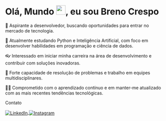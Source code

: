 <h1 align="left">Olá, Mundo <img src="https://raw.githubusercontent.com/kaueMarques/kaueMarques/master/hi.gif" height="30px">, eu sou Breno Crespo</h1>
🔭 Aspirante a desenvolvedor, buscando oportunidades para entrar no mercado de tecnologia.

📖 Atualmente estudando Python e Inteligência Artificial, com foco em desenvolver habilidades em programação e ciência de dados.

👓 Interessado em iniciar minha carreira na área de desenvolvimento e contribuir com soluções inovadoras.

📶 Forte capacidade de resolução de problemas e trabalho em equipes multidisciplinares.

🧑‍💻 Comprometido com o aprendizado contínuo e em manter-me atualizado com as mais recentes tendências tecnológicas.

Contato
<p align="left" style="background:transparent"> <a href="https://www.linkedin.com/in/breno-crespo-da-guia-053796169/](https://www.linkedin.com/in/breno-crespo-dev/)" target="_blank"> <img align="center" src="https://img.shields.io/badge/-BrenoCrespo-05122A?style=flat&logo=linkedin" alt="LinkedIn"/> </a> <a href="https://www.instagram.com/brenoc_crespo/" target="_blank"> <img align="center" src="https://img.shields.io/badge/-BrenoCrespo-05122A?style=flat&logo=instagram" alt="Instagram"/> </a> </p>
